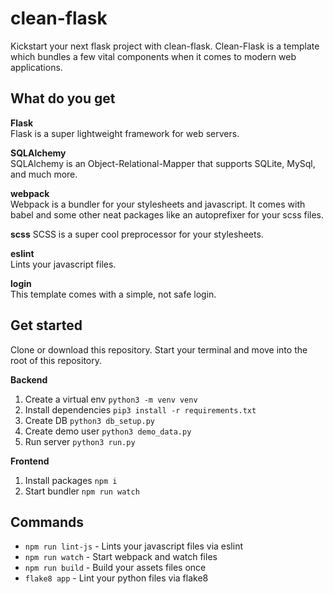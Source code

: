 # clean-flask
Kickstart your next flask project with clean-flask. Clean-Flask is a template which bundles a few vital components when it comes to modern web applications.

## What do you get

**Flask**
<br>Flask is a super lightweight framework for web servers.

**SQLAlchemy**
<br>SQLAlchemy is an Object-Relational-Mapper that supports SQLite, MySql, and much more.

**webpack**
<br>Webpack is a bundler for your stylesheets and javascript. It comes with babel and some other neat packages like an autoprefixer for your scss files.

**scss**
SCSS is a super cool preprocessor for your stylesheets.

**eslint**
<br>Lints your javascript files.

**login**
<br>This template comes with a simple, not safe login.

## Get started

Clone or download this repository. Start your terminal and move into the root of this repository.

**Backend**
1. Create a virtual env `python3 -m venv venv`
2. Install dependencies `pip3 install -r requirements.txt`
3. Create DB `python3 db_setup.py`
4. Create demo user `python3 demo_data.py`
5. Run server `python3 run.py`

**Frontend**
1. Install packages `npm i`
2. Start bundler `npm run watch`

## Commands

- `npm run lint-js` - Lints your javascript files via eslint
- `npm run watch` - Start webpack and watch files
- `npm run build` - Build your assets files once
- `flake8 app` - Lint your python files via flake8
